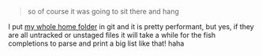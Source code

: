 > so of course it was going to sit there and hang

I put [my whole home folder](https://github.com/chapmanjacobd/computer/) in git and it is pretty performant, but yes, if they are all untracked or unstaged files it will take a while for the fish completions to parse and print a big list like that! haha
